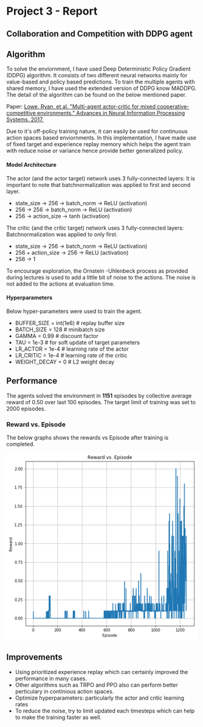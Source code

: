 # Project 3 - Report
## Collaboration and Competition with DDPG agent

## Algorithm
To solve the enviornment, I have used Deep Deterministic Policy Gradient (DDPG) algorithm. It consists of two different neural networks mainly for value-based and policy based predictions. To train the multiple agents with shared memory, I have used the extended version of DDPG know MADDPG. The detail of the algorithm can be found on the below mentioned paper.

Paper: [Lowe, Ryan, et al. "Multi-agent actor-critic for mixed cooperative-competitive environments." Advances in Neural Information Processing Systems. 2017.](https://papers.nips.cc/paper/7217-multi-agent-actor-critic-for-mixed-cooperative-competitive-environments.pdf)

Due to it's off-policy training nature, it can easily be used for continuous action spaces based enviornments. In this implementation, I have made use of fixed target and experience replay memory which helps the agent train with reduce noise or variance hence provide better generalized policy.

#### Model Architecture

The actor (and the actor target) network uses 3 fully-connected layers:
It is important to note that batchnormalization was applied to first and second layer. 

- state_size -> 256 -> batch_norm -> ReLU (activation)
- 256 -> 256 -> batch_norm -> ReLU (activation)
- 256 -> action_size -> tanh (activation)

The critic (and the critic target) network uses 3 fully-connected layers:
Batchnormalization was applied to only first.

- state_size -> 256 -> batch_norm -> ReLU (activation)
- 256 + action_size -> 256 -> ReLU (activation)
- 256 -> 1

To encourage exploration, the Ornstein -Uhlenbeck process as provided during lectures is used to add a little bit of noise to the actions. The noise is not added to the actions at evaluation time.

#### Hyperparameters
Below hyper-parameters were used to train the agent. 

- BUFFER_SIZE = int(1e6)  # replay buffer size
- BATCH_SIZE = 128        # minibatch size
- GAMMA = 0.99            # discount factor
- TAU = 1e-3              # for soft update of target parameters
- LR_ACTOR = 1e-4         # learning rate of the actor 
- LR_CRITIC = 1e-4        # learning rate of the critic
- WEIGHT_DECAY = 0        # L2 weight decay

## Performance

The agents solved the environment in  **1151** episodes by collective average reward of 0.50 over last 100 episodes. The target limit of training was set to 2000 episodes.

### Reward vs. Episode

The below graphs shows the rewards vs Episode after training is completed.

![results](https://github.com/Bhardwaj-Saurabh/Udacity_Reinforcement_Learning_NanoDegree/blob/main/Project_3-Collaboration%20and%20Competition/images/final_result.png)

## Improvements
- Using prioritized experience replay which can certainly improved the performance in many cases.
- Other algorithms such as TRPO and PPO also can perform better perticulary in continious action spaces.
- Optimize hyperparameters: particularly the actor and critic learning rates
- To reduce the noise, try to limit updated each timesteps which can help to make the training faster as well.

